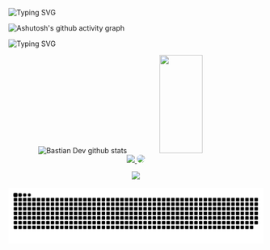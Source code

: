 <!--Title @Teyaochiuani-->
![Typing SVG](https://readme-typing-svg.herokuapp.com/?color=00b3ff&size=35&center=true&vCenter=true&width=1000&lines=HELLO👋;I'm+from+México;I'm+19+years+old;Welcome!)

<!--Graph-->
![Ashutosh's github activity graph](https://github-readme-activity-graph.cyclic.app/graph?username=Teyaochiuani&bg_color=0d1117&color=ffffff&line=00b3ff&point=f9fafa&area=true&hide_border=true)

<!--More about me-->
![Typing SVG](https://readme-typing-svg.herokuapp.com/?color=00b3ff&size=35&center=true&vCenter=true&width=1000&lines=I+Have+A+Cat🐈;I+Like+BLACKPINK;I+Love+JS;Anyway+I+Lice+Programming!)


<!--Skill And More Information--> 
<div align="center">  
  <img width="49%" height="195px" src="https://github-readme-stats.vercel.app/api?username=Teyaochiuani&show_icons=true&count_private=true&hide_border=true&title_color=00b3ff&icon_color=00b4ff&text_color=c9d1d9&bg_color=0d1117" alt="Bastian Dev github stats" /> 
  <img width="41%" height="195px" src="https://github-readme-stats.vercel.app/api/top-langs/?username=Teyaochiuani&layout=compact&hide_border=true&title_color=00b3ff&text_color=00b4ff&bg_color=0d1117" />
</div>

<!--Social Media-->  
<div align="center"> 
<a href="https://www.instagram.com/js.com__/" target="_blank"><img src="https://img.shields.io/badge/-Instagram-%23E4405F?style=for-the-badge&logo=instagram&logoColor=white"</a>
<a href="https://twitter.com/C_Js_JaasielHJ" target="_blank"><img src="https://img.shields.io/badge/-Twitter-%230077B2?style=for-the-badge&logo=twitter&logoColor=white" style="border-radius: 30px" target="_blank"></a> 
 </div>
  
 <!--Total Contributions--> 
 <p align="center">
<img  src="https://github-readme-streak-stats.herokuapp.com?user=bastndev&theme=tokyonight_duo&hide_border=true"
</p>

<!--Sneek Gusano-->
![](https://github.com/Platane/snk/raw/output/github-contribution-grid-snake.svg)

